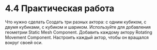 # 4.4 Практическая работа

Что нужно сделать
Создать три разных актора: с одним кубиком, с двумя кубиками, с кубиком и шариком. Используйте для добавления геометрии Static Mesh Component.
Добавить каждому актору Rotating Movement Component.
Настроить каждый актор, чтобы он вращался вокруг своей оси.
